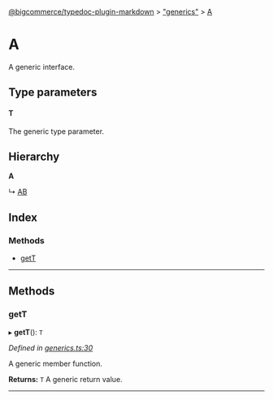 [@bigcommerce/typedoc-plugin-markdown](../README.md) > ["generics"](../modules/_generics_.md) > [A](../interfaces/_generics_.a.md)

# A

A generic interface.

## Type parameters

#### T 

The generic type parameter.

## Hierarchy

**A**

↳  [AB](_generics_.ab.md)

## Index

### Methods

* [getT](_generics_.a.md#gett)

---

## Methods

<a id="gett"></a>

###  getT

▸ **getT**(): `T`

*Defined in [generics.ts:30](https://github.com/bigcommerce/typedoc-plugin-markdown/blob/master/test/src/generics.ts#L30)*

A generic member function.

**Returns:** `T`
A generic return value.

___

